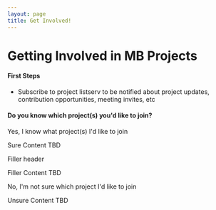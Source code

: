 ```yaml
---
layout: page
title: Get Involved!
---
```




# Getting Involved in MB Projects

#### First Steps
* Subscribe to project listserv to be notified about project updates, contribution opportunities, meeting invites, etc

#### Do you know which project(s) you'd like to join?

<div class="collapsible">
  <div class="collapsible-header collapsed">Yes, I know what project(s) I'd like to join</div>
  <div class="collapsible-content">
    <p>Sure Content TBD</p>
  </div>
  <div class="collapsible-header collapsed">Filler header</div>
  <div class="collapsible-content">
    <p>Filler Content TBD</p>
  </div>
</div>
<div class="collapsible">
  <div class="collapsible-header collapsed">No, I'm not sure which project I'd like to join</div>
  <div class="collapsible-content">
    <p>Unsure Content TBD</p>
  </div>
</div>


<script>
  document.addEventListener('DOMContentLoaded', function() {
    var headers = document.getElementsByClassName('collapsible-header');

    for (var i = 0; i < headers.length; i++) {
      headers[i].addEventListener('click', function() {
        this.classList.toggle('expanded');
        var content = this.nextElementSibling;

        if (content.style.display === 'block') {
          content.style.display = 'none';
        } else {
          content.style.display = 'block';
        }
      });
    }
  });
</script>